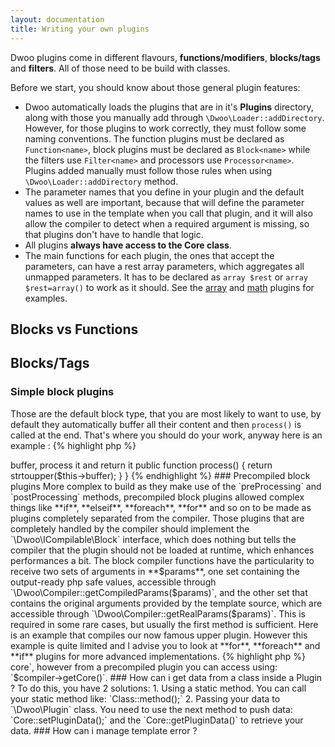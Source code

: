 ```yaml
---
layout: documentation
title: Writing your own plugins
---
```


Dwoo plugins come in different flavours, **functions/modifiers**, **blocks/tags** and **filters**. All of those need to be build with classes.

Before we start, you should know about those general plugin features:

* Dwoo automatically loads the plugins that are in it's **Plugins** directory, along with those you manually add through `\Dwoo\Loader::addDirectory`.
However, for those plugins to work correctly, they must follow some naming conventions. The function plugins must be declared as `Function<name>`, block plugins must be declared as `Block<name>` while the filters use `Filter<name>` and processors use `Processor<name>`. Plugins added manually must follow those rules when using `\Dwoo\Loader::addDirectory` method.
* The parameter names that you define in your plugin and the default values as well are important, because that will define the parameter names to use in the template when you call that plugin, and it will also allow the compiler to detect when a required argument is missing, so that plugins don't have to handle that logic.
* All plugins **always have access to the Core class**.
* The main functions for each plugin, the ones that accept the parameters, can have a rest array parameters, which aggregates all unmapped parameters. It has to be declared as `array $rest` or `array $rest=array()` to work as it should. See the [array](/documentation/2.x-dev/helpers/array.html) and [math](/documentation/2.x-dev/functions/math.html) plugins for examples.

## Blocks vs Functions

## Blocks/Tags

### Simple block plugins
Those are the default block type, that you are most likely to want to use, by default they automatically buffer all their content and then `process()` is called at the end. That's where you should do your work, anyway here is an example :
{% highlight php %}
<?php
use Dwoo\Block\Plugin;
class BlockUpper extends Plugin {
    // parameters go here if you need any settings
    public function init() {
    }

    // this can be ommitted, it's called once when the block ends, don't implement if you don't need it
    public function end() {
    }

    // this is called when the block is required to output it's data, it should read $this->buffer, process it and return it
	public function process() {
	return strtoupper($this->buffer);
	}
}
{% endhighlight %}

### Precompiled block plugins
More complex to build as they make use of the `preProcessing` and `postProcessing` methods, precompiled block plugins allowed complex things like **if**, **elseif**, **foreach**, **for** and so on to be made as plugins completely separated from the compiler.
Those plugins that are completely handled by the compiler should implement the `\Dwoo\ICompilable\Block` interface, which does nothing but tells the compiler that the plugin should not be loaded at runtime, which enhances performances a bit.
The block compiler functions have the particularity to receive two sets of arguments in **$params**, one set containing the output-ready php safe values, accessible through `\Dwoo\Compiler::getCompiledParams($params)`, and the other set that contains the original arguments provided by the template source, which are accessible through `\Dwoo\Compiler::getRealParams($params)`. This is required in some rare cases, but usually the first method is sufficient.
Here is an example that compiles our now famous upper plugin. However this example is quite limited and I advise you to look at **for**, **foreach** and **if** plugins for more advanced implementations.
{% highlight php %}
<?php
use Dwoo\Block\Plugin;
use Dwoo\Compiler;
use Dwoo\ICompilable\Block;
class BlockUpper extends Plugin implements Block {

    public function begin() {

    }

    public static function preProcessing(Compiler $compiler, array $params, $prepend, $append, $type) {
        return Compiler::PHP_OPEN.$prepend.' ob_start(); '.$append . Compiler::PHP_CLOSE;
    }

    public static function postProcessing(Compiler $compiler, array $params, $prepend, $append, $content) {
        // the block is responsible for outputting it's entire content (passed as $content),
        // so you can transform it and then return it, but in this case we don't because
        // we want the content to be uppercased at runtime and not at compile time
        return $content . Compiler::PHP_OPEN.$prepend.' $tmp = ob_get_clean(); echo strtoupper($tmp); '.$append . Compiler::PHP_CLOSE;
    }
}
{% endhighlight %}

## Functions/Modifiers

### Simple modifier plugin
{% highlight php %}
<?php
use Dwoo\Plugin;
class FunctionUpper extends Plugin {

    public function process($value) {
        return strtoupper($value);
    }
}
{% endhighlight %}

### Precompiled modifier plugin
{% highlight php %}
<?php
use Dwoo\Compiler;
use Dwoo\ICompilable;
use Dwoo\Plugin;
class FunctionUpper extends Plugin implements ICompilable {

    public static function compile(Compiler $compiler, $value) {
        return 'strotoupper('.$value.')';
    }
}
{% endhighlight %}

## FAQ

### How can i access to a Core object ?

From a simple plugin you can access using: `$this->core`, however from a precompiled plugin you can access using: `$compiler->getCore()`.

### How can i get data from a class inside a Plugin ?
To do this, you have 2 solutions:

1. Using a static method. You can call your static method like: `Class::method();`
2. Passing your data to `\Dwoo\Plugin` class. You need to use the next method to push data: `Core::setPluginData();` and the `Core::getPluginData()` to retrieve your data.

### How can i manage template error ?